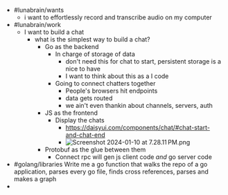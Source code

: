 - #lunabrain/wants
	- i want to effortlessly record and transcribe audio on my computer
- #lunabrain/work
	- I want to build a chat
		- what is the simplest way to build a chat?
			- Go as the backend
				- In charge of storage of data
					- don't need this for chat to start, persistent storage is a nice to have
					- I want to think about this as a I code
				- Going to connect chatters together
					- People's browsers hit endpoints
					- data gets routed
					- we ain't even thankin about channels, servers, auth
			- JS as the frontend
				- Display the chats
					- https://daisyui.com/components/chat/#chat-start-and-chat-end
					- ![Screenshot 2024-01-10 at 7.28.11 PM.png](../assets/Screenshot_2024-01-10_at_7.28.11 PM_1704943708714_0.png)
			- Protobuf as the glue between them
				- Connect rpc will gen js client code _and_ go server code
- #golang/libraries Write me a go function that walks the repo of a go application, parses every go file, finds cross references, parses and makes a graph
-